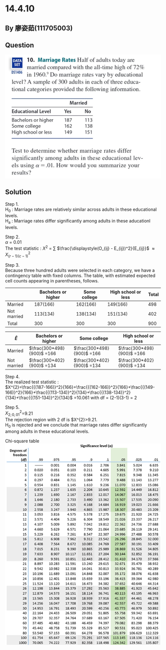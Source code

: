 # 14.4.10

## By 廖姿茹(111705003)

## Question
![image](https://github.com/HWTeng-Course/202402-Statistics/blob/main/Images/14.4.10.jpg)

## Solution

Step 1.\
H<sub>0</sub> : Marriage rates are relatively similar across adults in these educational levels.\
H<sub>a</sub> : Marriage rates differ significantly among adults in these aducationl levels.

Step 2.\
 $\alpha$ = 0.01\
The test statistic : 
$X^2$ = $\sum$ $\frac{\displaystyle(O_{ij} - E_{ij})^2}{E_{ij}}$ $\approx X^2_{(r-1)(c-1)}$

Step 3.\
Because three hundred adults were selected in each category, we have a contingency table with fixed columns. The table, with estimated expected cell counts appearing in parentheses, follows.

|               |Bachelors or higher|Some college|High school or less |Total   |
|---------------|-------------------|------------|--------------------|--------|
|Married        |187(166)           |162(166)    |149(166)            |498     |
|Not married    |113(134)           |138(134)    |151(134)            |402     |
|Total          |300                |300         |300                 |900     |

|$\hat{E}$     |Bachelors or higher  |Some college | High school or less|
|--------------|---------------------|-------------|--------------------|
|Married       |$\frac{300*498}{900}$ =166 |$\frac{300*498}{900}$ =166 |$\frac{300*498}{900}$ =166 |
|Not married   |$\frac{300*402}{900}$ =134 |$\frac{300*402}{900}$ =134 |$\frac{300*402}{900}$ =134 |

Step 4.\
The realized test statistic : \
$X^{2}=\frac{{(187-166)}^2}{166}+\frac{{(162-166)}^2}{166}+\frac{{(149-166)}^2}{166}+\frac{{(113-134)}^2}{134}+\frac{{(138-134)}^2}{134}+\frac{{(151-134)}^2}{134}$
      =10.061  with df = (2-1)(3-1) = 2
      
Step 5.\
 $X^2_{2;0,01}$=9.21\
The rejection region with 2 df is $X^{2}>9.21.\
 H<sub>0</sub> is rejected and we conclude that marriage rates differ significantly among adults in these educational levels. 

 Chi-square table
 ![image](https://github.com/HWTeng-Course/202402-Statistics/blob/main/Images/chi-square-distribution-table.png)
